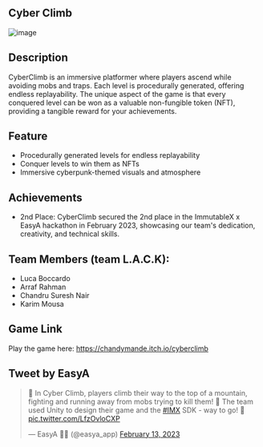 ## Cyber Climb
![image](https://github.com/user-attachments/assets/04b509b4-9f04-4827-beeb-ce69c15c7a92)

## Description
CyberClimb is an immersive platformer where players ascend while avoiding mobs and traps. Each level is procedurally generated, offering endless replayability. The unique aspect of the game is that every conquered level can be won as a valuable non-fungible token (NFT), providing a tangible reward for your achievements.

## Feature
- Procedurally generated levels for endless replayability
- Conquer levels to win them as NFTs
- Immersive cyberpunk-themed visuals and atmosphere

## Achievements
- 2nd Place: CyberClimb secured the 2nd place in the ImmutableX x EasyA hackathon in February 2023, showcasing our team's dedication, creativity, and technical skills.

## Team Members (team L.A.C.K):
- Luca Boccardo
- Arraf Rahman
- Chandru Suresh Nair
- Karim Mousa

## Game Link
Play the game here: https://chandymande.itch.io/cyberclimb

## Tweet by EasyA
<blockquote class="twitter-tweet"><p lang="en" dir="ltr">🥈 In Cyber Climb, players climb their way to the top of a mountain, fighting and running away from mobs trying to kill them! 👻 The team used Unity to design their game and the <a href="https://twitter.com/hashtag/IMX?src=hash&amp;ref_src=twsrc%5Etfw">#IMX</a> SDK - way to go! 🙌 <a href="https://t.co/LfzOvloCXP">pic.twitter.com/LfzOvloCXP</a></p>&mdash; EasyA 🤳📱 (@easya_app) <a href="https://twitter.com/easya_app/status/1625134491911036928?ref_src=twsrc%5Etfw">February 13, 2023</a></blockquote>
